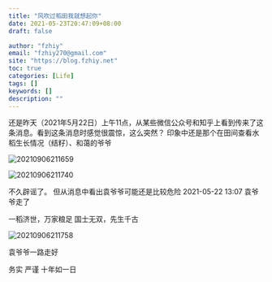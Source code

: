 ```yaml
---
title: "风吹过稻田我就想起你"
date: 2021-05-23T20:47:09+08:00
draft: false

author: "fzhiy"
email: "fzhiy270@gmail.com"
site: "https://blog.fzhiy.net"
toc: true
categories: [Life]
tags: []
keywords: []
description: ""
---
```


还是昨天（2021年5月22日）上午11点，从某些微信公众号和知乎上看到传来了这条消息。看到这条消息时感觉很震惊，这么突然？
印象中还是那个在田间查看水稻生长情况（结籽）、和蔼的爷爷

![20210906211659](https://cdn.jsdelivr.net/gh/fzhiy/images/imgs/20210906211659.png  "配置所需")


![20210906211740](https://cdn.jsdelivr.net/gh/fzhiy/images/imgs/20210906211740.png "配置所需")


不久辟谣了。 但从消息中看出袁爷爷可能还是比较危险
2021-05-22 13:07 袁爷爷走了

一稻济世，万家粮足
国士无双，先生千古

![20210906211758](https://cdn.jsdelivr.net/gh/fzhiy/images/imgs/20210906211758.png "配置所需")

袁爷爷一路走好

务实 严谨 十年如一日 
